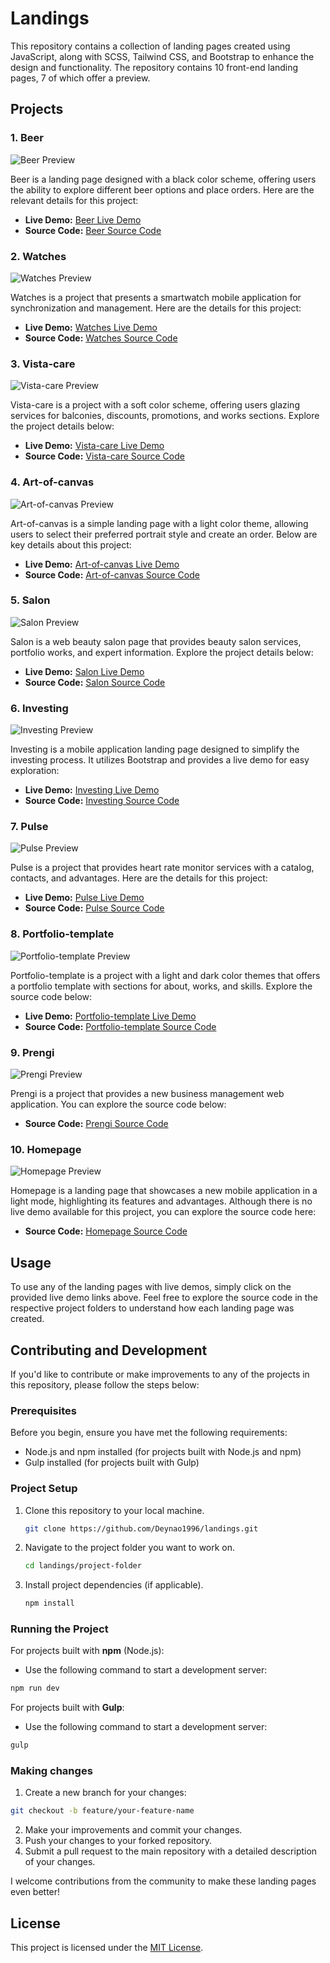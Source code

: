 # Landings

This repository contains a collection of landing pages created using JavaScript, along with SCSS, Tailwind CSS, and Bootstrap to enhance the design and functionality. The repository contains 10 front-end landing pages, 7 of which offer a preview.

## Projects

### 1. Beer

![Beer Preview](https://res.cloudinary.com/dkl9cqqui/image/upload/v1701341571/beer-mockup-resized-min_xzclio.jpg)

Beer is a landing page designed with a black color scheme, offering users the ability to explore different beer options and place orders. Here are the relevant details for this project:

- **Live Demo:** [Beer Live Demo](https://deynao1996.github.io/beer/)
- **Source Code:** [Beer Source Code](https://github.com/deynao1996/landings/tree/main/beer)

### 2. Watches

![Watches Preview](https://res.cloudinary.com/dkl9cqqui/image/upload/v1701341573/watches-mockup-resized-min_cl9tk2.jpg)

Watches is a project that presents a smartwatch mobile application for synchronization and management. Here are the details for this project:

- **Live Demo:** [Watches Live Demo](https://deynao1996.github.io/watches/)
- **Source Code:** [Watches Source Code](https://github.com/deynao1996/landings/tree/main/watches)

### 3. Vista-care

![Vista-care Preview](https://res.cloudinary.com/dkl9cqqui/image/upload/v1701341572/vista-mockup-resized-min_vxngbm.jpg)

Vista-care is a project with a soft color scheme, offering users glazing services for balconies, discounts, promotions, and works sections. Explore the project details below:

- **Live Demo:** [Vista-care Live Demo](https://deynao1996.github.io/vista-care/)
- **Source Code:** [Vista-care Source Code](https://github.com/deynao1996/landings/tree/main/vista-care)

### 4. Art-of-canvas

![Art-of-canvas Preview](https://res.cloudinary.com/dkl9cqqui/image/upload/v1701341571/portrait-mockup-resized-min_lcrzjq.jpg)

Art-of-canvas is a simple landing page with a light color theme, allowing users to select their preferred portrait style and create an order. Below are key details about this project:

- **Live Demo:** [Art-of-canvas Live Demo](https://deynao1996.github.io/art-of-canvas/)
- **Source Code:** [Art-of-canvas Source Code](https://github.com/deynao1996/landings/tree/main/art-of-canvas)

### 5. Salon

![Salon Preview](https://res.cloudinary.com/dkl9cqqui/image/upload/v1701341572/salon-mockup-resized-min_tmhmma.jpg)

Salon is a web beauty salon page that provides beauty salon services, portfolio works, and expert information. Explore the project details below:

- **Live Demo:** [Salon Live Demo](https://deynao1996.github.io/salon/)
- **Source Code:** [Salon Source Code](https://github.com/deynao1996/landings/tree/main/salon)

### 6. Investing

![Investing Preview](https://res.cloudinary.com/dkl9cqqui/image/upload/v1701341571/inv-mockup-resized-min_aneteb.jpg)

Investing is a mobile application landing page designed to simplify the investing process. It utilizes Bootstrap and provides a live demo for easy exploration:

- **Live Demo:** [Investing Live Demo](https://deynao1996.github.io/investing/)
- **Source Code:** [Investing Source Code](https://github.com/deynao1996/landings/tree/main/investing)

### 7. Pulse

![Pulse Preview](https://res.cloudinary.com/dkl9cqqui/image/upload/v1701343941/pulse-resized-min_e73g1m.jpg)

Pulse is a project that provides heart rate monitor services with a catalog, contacts, and advantages. Here are the details for this project:

- **Live Demo:** [Pulse Live Demo](https://deynao1996.github.io/pulse/)
- **Source Code:** [Pulse Source Code](https://github.com/deynao1996/landings/tree/main/pulse)

### 8. Portfolio-template

![Portfolio-template Preview](https://res.cloudinary.com/dkl9cqqui/image/upload/v1701341571/portfolio-mockup-resized-min_xnxfxf.jpg)

Portfolio-template is a project with a light and dark color themes that offers a portfolio template with sections for about, works, and skills. Explore the source code below:

- **Live Demo:** [Portfolio-template Live Demo](https://deynao1996.github.io/portfolio-template/)
- **Source Code:** [Portfolio-template Source Code](https://github.com/deynao1996/landings/tree/main/portfolio-template)

### 9. Prengi

![Prengi Preview](https://res.cloudinary.com/dkl9cqqui/image/upload/v1701343941/prengi-resized-min_gq6xj0.jpg)

Prengi is a project that provides a new business management web application. You can explore the source code below:

- **Source Code:** [Prengi Source Code](https://github.com/deynao1996/landings/tree/main/prengi)

### 10. Homepage

![Homepage Preview](https://res.cloudinary.com/dkl9cqqui/image/upload/v1701343941/home-resized-min_ahdhfv.jpg)

Homepage is a landing page that showcases a new mobile application in a light mode, highlighting its features and advantages. Although there is no live demo available for this project, you can explore the source code here:

- **Source Code:** [Homepage Source Code](https://github.com/deynao1996/landings/tree/main/homepage)

## Usage

To use any of the landing pages with live demos, simply click on the provided live demo links above. Feel free to explore the source code in the respective project folders to understand how each landing page was created.

## Contributing and Development

If you'd like to contribute or make improvements to any of the projects in this repository, please follow the steps below:

### Prerequisites

Before you begin, ensure you have met the following requirements:

- Node.js and npm installed (for projects built with Node.js and npm)
- Gulp installed (for projects built with Gulp)

### Project Setup

1. Clone this repository to your local machine.

   ```bash
   git clone https://github.com/Deynao1996/landings.git
2. Navigate to the project folder you want to work on.
   ```bash
   cd landings/project-folder
3. Install project dependencies (if applicable).
   ```bash
   npm install

### Running the Project

   For projects built with **npm** (Node.js):

   - Use the following command to start a development server:
   ```bash
   npm run dev
   ```
   For projects built with **Gulp**:
   - Use the following command to start a development server:
   ```bash
   gulp
   ```

### Making changes
   1. Create a new branch for your changes:
   ```bash
   git checkout -b feature/your-feature-name
   ```
   2. Make your improvements and commit your changes.
   3. Push your changes to your forked repository.
   4. Submit a pull request to the main repository with a detailed description of your changes.

I welcome contributions from the community to make these landing pages even better!

## License

This project is licensed under the [MIT License](https://github.com/Deynao1996/landings/blob/main/LICENSE.txt).
